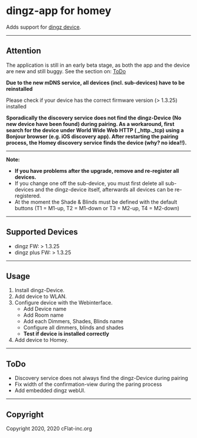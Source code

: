 # dingz-app for homey

Adds support for [dingz device](https://www.dingz.ch/).

---

## Attention

The application is still in an early beta stage, as both the app and the device are new and still buggy. See the section on: [ToDo](##ToDo)

**Due to the new mDNS service, all devices (incl. sub-devices) have to be reinstalled**

Please check if your device has the correct firmware version (> 1.3.25) installed

**Sporadically the discovery service does not find the dingz-Device (No new device have been found) during pairing. As a workaround, first search for the device under World Wide Web HTTP ( \_http.\_tcp) using a Bonjour browser (e.g. iOS discovery app). After restarting the pairing process, the Homey discovery service finds the device (why? no idea!!).**

---

**Note:**

- **If you have problems after the upgrade, remove and re-register all devices.**
- If you change one off the sub-device, you must first delete all sub-devices and the dingz-device itself, afterwards all devices can be re-registered.
- At the moment the Shade & Blinds must be defined with the default buttons (T1 = M1-up, T2 = M1-down or T3 = M2-up, T4 = M2-down)

---

## Supported Devices

- dingz       FW: > 1.3.25
- dingz plus  FW: > 1.3.25

---

## Usage

1. Install dingz-Device.
1. Add device to WLAN.
1. Configure device with the Webinterface.
   - Add Device name
   - Add Room name
   - Add each Dimmers, Shades, Blinds name
   - Configure all dimmers, blinds and shades
   - **Test if device is installed correctly**
1. Add device to Homey.

---

## ToDo

- Discovery service does not always find the dingz-Device during pairing
- Fix width of the confirmation-view during the paring process
- Add embedded dingz webUI.

---

## Copyright

Copyright 2020, 2020 cFlat-inc.org
